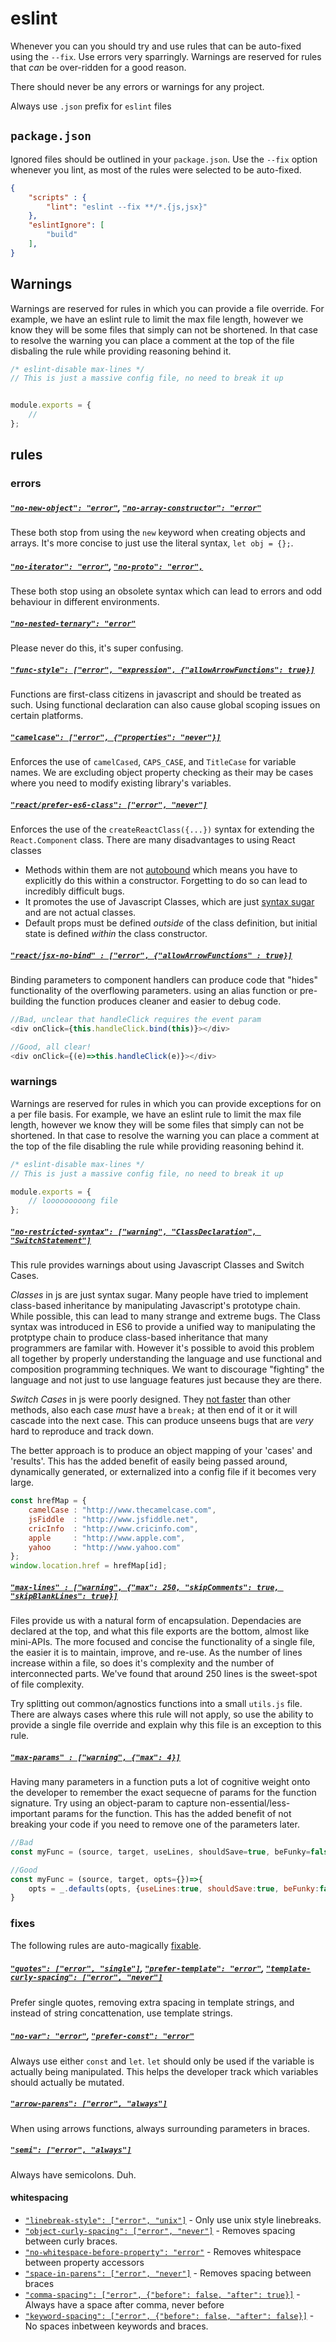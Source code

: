 # eslint


Whenever you can you should try and use rules that can be auto-fixed using the `--fix`. Use errors very sparringly. Warnings are reserved for rules that _can_ be over-ridden for a good reason.

There should never be any errors or warnings for any project.

Always use `.json` prefix for `eslint` files



## `package.json`
Ignored files should be outlined in your `package.json`. Use the `--fix` option whenever you lint, as most of the rules were selected to be auto-fixed.


```json
{
	"scripts" : {
		"lint": "eslint --fix **/*.{js,jsx}"
	},
	"eslintIgnore": [
		"build"
	],
}
```



## Warnings

Warnings are reserved for rules in which you can provide a file override. For example, we have an eslint rule to limit the max file length, however we know they will be some files that simply can not be shortened. In that case to resolve the warning you can place a comment at the top of the file disbaling the rule while providing reasoning behind it.

```js
/* eslint-disable max-lines */
// This is just a massive config file, no need to break it up


module.exports = {
	//
};
```


## rules

### errors


##### [`"no-new-object": "error"`](http://eslint.org/docs/rules/no-new-object), [`"no-array-constructor": "error"`](http://eslint.org/docs/rules/no-array-constructor)
These both stop from using the `new` keyword when creating objects and arrays. It's more concise to just use the literal syntax, `let obj = {};`.



##### [`"no-iterator": "error"`](http://eslint.org/docs/rules/no-iterator), [`"no-proto": "error",`](http://eslint.org/docs/rules/no-proto)
These both stop using an obsolete syntax which can lead to errors and odd behaviour in different environments.


##### [`"no-nested-ternary": "error"`](http://eslint.org/docs/rules/no-nested-ternary)
Please never do this, it's super confusing.


##### [`"func-style": ["error", "expression", {"allowArrowFunctions": true}]`](http://eslint.org/docs/rules/func-style)
Functions are first-class citizens in javascript and should be treated as such. Using functional declaration can also cause global scoping issues on certain platforms.


##### [`"camelcase": ["error", {"properties": "never"}]`](http://eslint.org/docs/rules/camelcase)
Enforces the use of `camelCased`, `CAPS_CASE`, and `TitleCase` for variable names. We are excluding object property checking as their may be cases where you need to modify existing library's variables.


##### [`"react/prefer-es6-class": ["error", "never"]`](https://github.com/yannickcr/eslint-plugin-react/blob/bd23406f003dc85e06a6fc68b63e81a8a89ec257/docs/rules/prefer-es6-class.md)
Enforces the use of the `createReactClass({...})` syntax for extending the `React.Component` class. There are many disadvantages to using React classes

- Methods within them are not [autobound](https://facebook.github.io/react/docs/react-without-es6.html#autobinding) which means you have to explicitly do this within a constructor. Forgetting to do so can lead to incredibly difficult bugs.
- It promotes the use of Javascript Classes, which are just [syntax sugar](https://stackoverflow.com/questions/36419713/are-es6-classes-just-syntactic-sugar-for-the-prototypal-pattern-in-javascript) and are not actual classes.
- Default props must be defined _outside_ of the class definition, but initial state is defined _within_ the class constructor.



##### [`"react/jsx-no-bind" : ["error", {"allowArrowFunctions" : true}]`](https://github.com/yannickcr/eslint-plugin-react/blob/bd23406f003dc85e06a6fc68b63e81a8a89ec257/docs/rules/jsx-no-bind.md)
Binding parameters to component handlers can produce code that "hides" functionality of the overflowing parameters. using an alias function or pre-building the function produces cleaner and easier to debug code.

```js
//Bad, unclear that handleClick requires the event param
<div onClick={this.handleClick.bind(this)}></div>

//Good, all clear!
<div onClick={(e)=>this.handleClick(e)}></div>
```


### warnings
Warnings are reserved for rules in which you can provide exceptions for on a per file basis. For example, we have an eslint rule to limit the max file length, however we know they will be some files that simply can not be shortened. In that case to resolve the warning you can place a comment at the top of the file disabling the rule while providing reasoning behind it.

```js
/* eslint-disable max-lines */
// This is just a massive config file, no need to break it up

module.exports = {
	// looooooooong file
};
```

##### [`"no-restricted-syntax": ["warning", "ClassDeclaration", "SwitchStatement"]`](http://eslint.org/docs/rules/no-restricted-syntax)
This rule provides warnings about using Javascript Classes and Switch Cases.

*Classes* in js are just syntax sugar. Many people have tried to implement class-based inheritance by manipulating Javascript's prototype chain. While possible, this can lead to many strange and extreme bugs. The Class syntax was introduced in ES6 to provide a unified way to manipulating the protptype chain to produce class-based inheritance that many programmers are familar with. However it's possible to avoid this problem all together by properly understanding the language and use functional and composition programming techniques. We want to discourage "fighting" the language and not just to use language features just because they are there.

*Switch Cases* in js were poorly designed. They [not faster](https://stackoverflow.com/questions/8624939/performance-of-if-else-switch-or-map-based-conditioning) than other methods, also each case *must* have a `break;` at then end of it or it will cascade into the next case. This can produce unseens bugs that are _very_ hard to reproduce and track down.

The better approach is to produce an object mapping of your 'cases' and 'results'. This has the added benefit of easily being passed around, dynamically generated, or externalized into a config file if it becomes very large.

```js
const hrefMap = {
	camelCase : "http://www.thecamelcase.com",
	jsFiddle  : "http://www.jsfiddle.net",
	cricInfo  : "http://www.cricinfo.com",
	apple     : "http://www.apple.com",
	yahoo     : "http://www.yahoo.com"
};
window.location.href = hrefMap[id];
```


##### [`"max-lines" : ["warning", {"max": 250, "skipComments": true, "skipBlankLines": true}]`](http://eslint.org/docs/rules/max-lines)
Files provide us with a natural form of encapsulation. Dependacies are declared at the top, and what this file exports are the bottom, almost like mini-APIs. The more focused and concise the functionality of a single file, the easier it is to maintain, improve, and re-use. As the number of lines increase within a file, so does it's complexity and the number of interconnected parts. We've found that around 250 lines is the sweet-spot of file complexity.

Try splitting out common/agnostics functions into a small `utils.js` file. There are always cases where this rule will not apply, so use the ability to provide a single file override and explain why this file is an exception to this rule.


##### [`"max-params" : ["warning", {"max": 4}]`](http://eslint.org/docs/rules/max-params)
Having many parameters in a function puts a lot of cognitive weight onto the developer to remember the exact sequecne of params for the function signature. Try using an object-param to capture non-essential/less-important params for the function. This has the added benefit of not breaking your code if you need to remove one of the parameters later.

```js
//Bad
const myFunc = (source, target, useLines, shouldSave=true, beFunky=false, maxCount)=>{}

//Good
const myFunc = (source, target, opts={})=>{
	opts = _.defaults(opts, {useLines:true, shouldSave:true, beFunky:false, maxCount:3})
}
```


### fixes
The following rules are auto-magically [fixable](http://eslint.org/docs/user-guide/migrating-from-jscs#--fix).

##### [`"quotes": ["error", "single"]`](http://eslint.org/docs/rules/quotes), [`"prefer-template": "error"`](http://eslint.org/docs/rules/prefer-template), [`"template-curly-spacing": ["error", "never"]`](http://eslint.org/docs/rules/template-curly-spacing)
Prefer single quotes, removing extra spacing in template strings, and instead of string concattenation, use template strings.



##### [`"no-var": "error"`](https://eslint.org/docs/rules/no-var), [`"prefer-const": "error"`](https://eslint.org/docs/rules/prefer-const)
Always use either `const` and `let`. `let` should only be used if the variable is actually being manipulated. This helps the developer track which variables should actually be mutated.


##### [`"arrow-parens": ["error", "always"]`]()
When using arrows functions, always surrounding parameters in braces.

##### [`"semi": ["error", "always"]`]()
Always have semicolons. Duh.

#### whitespacing
- [`"linebreak-style": ["error", "unix"]`](http://eslint.org/docs/rules/linebreak-style) - Only use unix style linebreaks.
- [`"object-curly-spacing": ["error", "never"]`](http://eslint.org/docs/rules/object-curly-spacing) - Removes spacing between curly braces.
- [`"no-whitespace-before-property": "error"`](http://eslint.org/docs/rules/no-whitespace-before-property) - Removes whitespace between property accessors
- [`"space-in-parens": ["error", "never"]`](http://eslint.org/docs/rules/space-in-parens) - Removes spacing between braces
- [`"comma-spacing": ["error", {"before": false, "after": true}]`](http://eslint.org/docs/rules/comma-spacing) - Always have a space after comma, never before
- [`"keyword-spacing": ["error", {"before": false, "after": false}]`](http://eslint.org/docs/rules/keyword-spacing) - No spaces inbetween keywords and braces.

